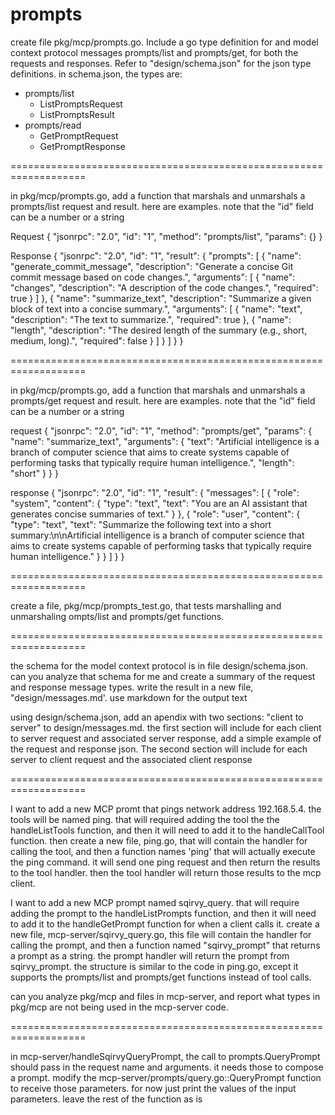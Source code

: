 # prompts

create file pkg/mcp/prompts.go. Include a go type definition for and model context protocol messages prompts/list and prompts/get, for both the requests and responses.  Refer to "design/schema.json" for the json type definitions. in schema.json, the types are:

- prompts/list
  - ListPromptsRequest
  - ListPromptsResult
- prompts/read  
  - GetPromptRequest
  - GetPromptResponse

===================================================================

in pkg/mcp/prompts.go, add a function that marshals and unmarshals a prompts/list request and result. here are examples. note that the "id" field can be a number or a string

Request
{
  "jsonrpc": "2.0",
  "id": "1",
  "method": "prompts/list",
  "params": {}
}


Response
{
  "jsonrpc": "2.0",
  "id": "1",
  "result": {
    "prompts": [
      {
        "name": "generate_commit_message",
        "description": "Generate a concise Git commit message based on code changes.",
        "arguments": [
          {
            "name": "changes",
            "description": "A description of the code changes.",
            "required": true
          }
        ]
      },
      {
        "name": "summarize_text",
        "description": "Summarize a given block of text into a concise summary.",
        "arguments": [
          {
            "name": "text",
            "description": "The text to summarize.",
            "required": true
          },
          {
            "name": "length",
            "description": "The desired length of the summary (e.g., short, medium, long).",
            "required": false
          }
        ]
      }
    ]
  }
}

===================================================================

in pkg/mcp/prompts.go, add a function that marshals and unmarshals a prompts/get request and result. here are examples. note that the "id" field can be a number or a string

request
{
  "jsonrpc": "2.0",
  "id": "1",
  "method": "prompts/get",
  "params": {
    "name": "summarize_text",
    "arguments": {
      "text": "Artificial intelligence is a branch of computer science that aims to create systems capable of performing tasks that typically require human intelligence.",
      "length": "short"
    }
  }
}

response
{
  "jsonrpc": "2.0",
  "id": "1",
  "result": {
    "messages": [
      {
        "role": "system",
        "content": {
          "type": "text",
          "text": "You are an AI assistant that generates concise summaries of text."
        }
      },
      {
        "role": "user",
        "content": {
          "type": "text",
          "text": "Summarize the following text into a short summary:\n\nArtificial intelligence is a branch of computer science that aims to create systems capable of performing tasks that typically require human intelligence."
        }
      }
    ]
  }
}

===================================================================

create a file, pkg/mcp/prompts_test.go, that tests marshalling and unmarshaling ompts/list and prompts/get functions. 

===================================================================


the schema for the model context protocol is in file design/schema.json. can you analyze that schema for me and create a summary of the request and response message types. write the result in a new file, "design/messages.md'. use markdown for the output text          


using design/schema.json, add an apendix with two sections: "client to server" to design/messages.md. the first section will include for each client to server request and associated server response, add a simple example of the request and response json. The second section will include for each server to client request and the associated client response


===================================================================

I want to add a new MCP promt that pings network address 192.168.5.4. the tools will be named ping. that will required adding the tool the the handleListTools function, and then it will need to add it to the handleCallTool function. then create a new file, ping.go, that will contain the handler for calling the tool, and then a function names 'ping' that will actually execute the ping command. it will send one ping request and then return the results to the tool handler. then the tool handler will return those results to the mcp client.

I want to add a new MCP prompt named sqirvy_query. that will require adding the prompt to the handleListPrompts function, and then it will need to add it to the handleGetPrompt function for when a client calls it.  create a new file, mcp-server/sqirvy_query.go, this file will contain the handler for calling the prompt, and then a function named "sqirvy_prompt" that returns a prompt as a string. the prompt handler will return the prompt from sqirvy_prompt. the structure is similar to the code in ping.go, except it supports the prompts/list and prompts/get functions instead of tool calls.

can you analyze pkg/mcp and files in mcp-server, and report what types in pkg/mcp are not being used in the mcp-server code.   


===================================================================

in mcp-server/handleSqirvyQueryPrompt, the call to prompts.QueryPrompt should pass in the request name and arguments. it needs those to compose a prompt. modify the mcp-server/prompts/query.go::QueryPrompt function to receive those parameters. for now just print the values of the input parameters. leave the rest of the function as is